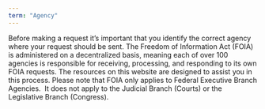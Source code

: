 ```yaml
---
term: "Agency"
---
```


Before making a request it’s important that you identify the correct agency where your request should be sent. The Freedom of Information Act (FOIA) is administered on a decentralized basis, meaning each of over 100 agencies is responsible for receiving, processing, and responding to its own FOIA requests. The resources on this website are designed to assist you in this process. Please note that FOIA only applies to Federal Executive Branch Agencies.  It does not apply to the Judicial Branch (Courts) or the Legislative Branch (Congress).
